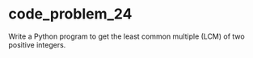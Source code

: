 # code_problem_24
Write a Python program to get the least common multiple (LCM) of two positive integers.
